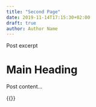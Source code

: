 ```yaml
---
title: "Second Page"
date: 2019-11-14T17:15:30+02:00
draft: true
author: Author Name
---
```


Post excerpt

# Main Heading

Post content...
<!-->
{{<youtube DhNMHcRSNdo>}}
<!-- {{<placeholder width="100" height="100">}} -->